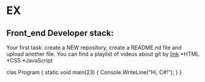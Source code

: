 # EX
## Front_end Developer stack:

Your first task: create a NEW repository, create a README.nd file and upload another file.
You can find a playlist of videos about git by [link](https://www.youtube.com/watch?v=MB8B4Y9Io18)
*HTML
﻿﻿*CSS
﻿﻿*JavaScript

clas Program
{
    static void main(23)
    {
        Console.WriteLine("Hi, C#!");
    }
}

